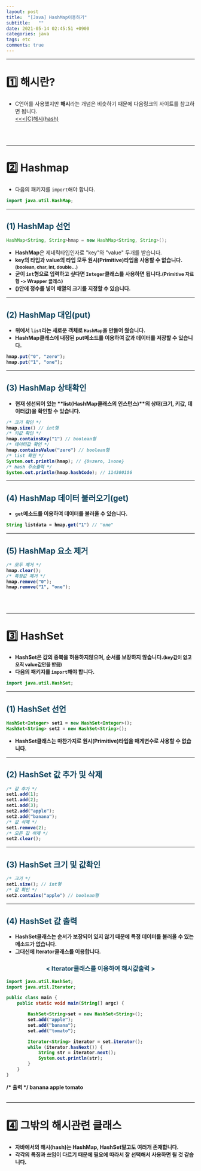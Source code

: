 ```yaml
---
layout: post
title:  "[Java] HashMap이용하기"
subtitle:   ""
date: 2021-05-14 02:45:51 +0900
categories: java
tags: etc
comments: true
---
```


* * *
<h1>1️⃣ 해시란?</h1>

* C언어를 사용했지만 **해시**라는 개념은 비슷하기 때문에 다음링크의 사이트를 참고하면 됩니다.<br />
<a href="https://kirkim.github.io/c/2021/04/21/hash.html" target="blank"> &lt;&lt;&lt;[C]해시(hash)</a>

<br /><br />

* * *
<h1>2️⃣ Hashmap</h1>

* 다음의 패키지를 `import`해야 합니다.

```java
import java.util.HashMap;
```

* * *
<h2 style="color:#0e435c;">(1) HashMap 선언</h2>

```java
HashMap<String, String>hmap = new HashMap<String, String>();
```

* **HashMap**은 제네릭타입인자로 <rd>"key"</rd>와 <rd>"value"</rd> 두개를 받습니다.
* <b>key의 타입과 value의 타입</rd> 모두 원시(Primitive)타입을 사용할 수 없습니다.<b style="font-size:85%">(boolean, char, int, double...)</b>
* 굳이 `int`형으로 입력하고 싶다면 `Integer`클래스를 사용하면 됩니다.<b style="font-size:90%">(Primitive 자료형 -&gt; Wrapper 클래스)</b>
* ()안에 정수를 넣어 <rd>배열의 크기</rd>를 지정할 수 있습니다.

* * *
<h2 style="color:#0e435c;">(2) HashMap 대입(put)</h2>

* 위에서 `list`라는 새로운 객체로 `HashMap`을 만들어 줬습니다.
* **HashMap**클래스에 내장된 **put**메소드를 이용하여 <rd>값과 데이터</rd>를 저장할 수 있습니다.

```java
hmap.put("0", "zero");
hmap.put("1", "one");
```

* * *
<h2 style="color:#0e435c;">(3) HashMap 상태확인</h2>

* 현재 생선되어 있는 **list(HashMap클래스의 인스턴스)**의 상태(크기, 키값, 데이터값)을 확인할 수 있습니다.

```java
/* 크기 확인 */
hmap.size() // int형
/* 키값 확인 */
hmap.containsKey("1") // boolean형
/* 데이터값 확인 */
hmap.containsValue("zero") // boolean형
/* list 확인 */
System.out.println(hmap); // {0=zero, 1=one}
/* hash 주소출력 */
System.out.println(hmap.hashCode); // 114300186
```

* * *
<h2 style="color:#0e435c;">(4) HashMap 데이터 불러오기(get)</h2>

* `get`메소드를 이용하여 데이터를 불러올 수 있습니다.

```java
String listdata = hmap.get("1") // "one"
```

* * *
<h2 style="color:#0e435c;">(5) HashMap 요소 제거</h2>

```java
/* 모두 제거 */
hmap.clear();
/* 특정값 제거 */
hmap.remove("0");
hmap.remove("1", "one");
```
<br /><br />

* * *
<h1>3️⃣ HashSet</h1>

* **HashSet**은 값의 중복을 허용하지않으며, 순서를 보장하지 않습니다.<b style="font-size:90%">(key값이 없고 오직 value값만을 받음)</b>
* 다음의 패키지를 `import`해야 합니다.

```java
import java.util.HashSet;
```

* * *
<h2 style="color:#0e435c;">(1) HashSet 선언</h2>

```java
HashSet<Integer> set1 = new HashSet<Integer>();
HashSet<String> set2 = new HashSet<String>();
```

* **HashSet**클래스는 마찬가지로 <rd>원시(Primitive)타입을 매게변수로 사용할 수 없습니다.</rd>

* * *
<h2 style="color:#0e435c;">(2) HashSet 값 추가 및 삭제</h2>

```java
/* 값 추가 */
set1.add(1);
set1.add(2);
set1.add(3);
set2.add("apple");
set2.add("banana");
/* 값 삭제 */
set1.remove(2);
/* 모든 값 삭제 */
set2.clear();
```

* * *
<h2 style="color:#0e435c;">(3) HashSet 크기 및 값확인</h2>

```java
/* 크기 */
set1.size(); // int형
/* 값 확인 */
set2.contains("apple") // boolean형
```

* * *
<h2 style="color:#0e435c;">(4) HashSet 값 출력</h2>

* **HashSet**클래스는 순서가 보장되어 있지 않기 때문에 특정 데이터를 불러올 수 있는 메소드가 없습니다.
* 그대신에 <rd>Iterator</rd>클래스를 이용합니다.
<h3 align="middle" style="color:#0e435c;">&lt; Iterator클래스를 이용하여 해시값출력 &gt;</h3>

```java
import java.util.HashSet;
import java.util.Iterator;

public class main {
    public static void main(String[] argc) {

        HashSet<String>set = new HashSet<String>();
        set.add("apple");
        set.add("banana");
        set.add("tomato");

        Iterator<String> iterator = set.iterator();
        while (iterator.hasNext()) {
            String str = iterator.next();
            System.out.println(str);
        }
    }
}
```
<kkr>
<rmk>/* 출력 */</rmk>
banana
apple
tomato
</kkr>
<br /><br />

* * *
<h1>4️⃣ 그밖의 해시관련 클래스</h1>

* **자바**에서의 <rd>해시(hash)</rd>는 **HashMap, HashSet**말고도 여러개 존재합니다.
* 각각의 특징과 쓰임이 다르기 때문에 필요에 따라서 잘 선택해서 사용하면 될 것 같습니다.